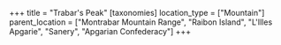 +++
title = "Trabar's Peak"
[taxonomies]
location_type = ["Mountain"]
parent_location = ["Montrabar Mountain Range", "Raibon Island", "L'Illes Apgarie", "Sanery", "Apgarian Confederacy"]
+++

